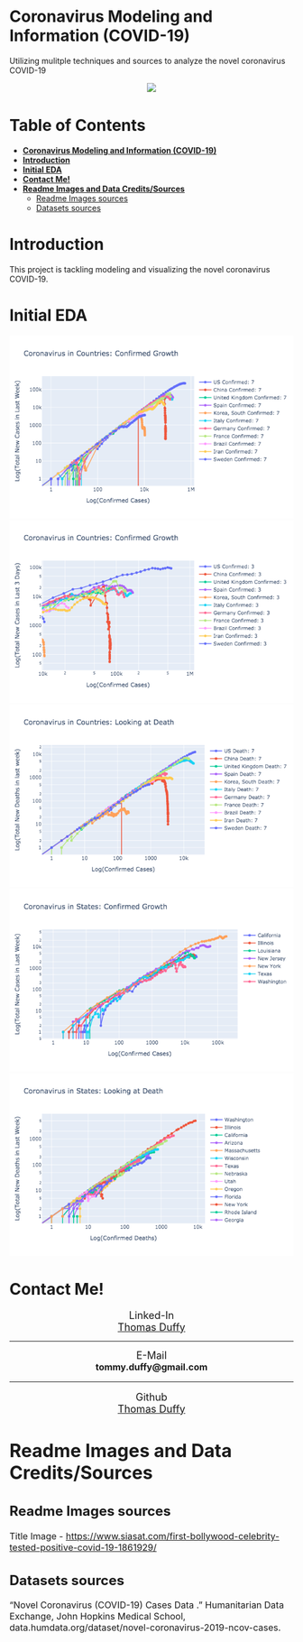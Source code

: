 # **Coronavirus Modeling and Information (COVID-19)**
Utilizing mulitple techniques and sources to analyze the novel coronavirus COVID-19

<p align="center"> 
<img src="/imgs/readme_imgs/Coronavirus-COVID-19-1.jpg">
</p>

# **Table of Contents** <!-- omit in toc -->
- [**Coronavirus Modeling and Information (COVID-19)**](#coronavirus-modeling-and-information-covid-19)
- [**Introduction**](#introduction)
- [**Initial EDA**](#initial-eda)
- [**Contact Me!**](#contact-me)
- [**Readme Images and Data Credits/Sources**](#readme-images-and-data-creditssources)
  - [Readme Images sources](#readme-images-sources)
  - [Datasets sources](#datasets-sources)

# **Introduction**
This project is tackling modeling and visualizing the novel coronavirus COVID-19.



# **Initial EDA**

<img src="/imgs/readme_imgs/countriesGrowth.png">
<img src="/imgs/readme_imgs/countriesGrowthZoom.png">
<img src="/imgs/readme_imgs/countriesDeath.png">


<img src="/imgs/readme_imgs/statesGrowth.png">
<img src="/imgs/readme_imgs/statesDeath.png">


# **Contact Me!**
<p class="lead" align="center"><font size='4'>Linked-In<br> <a href="https://www.linkedin.com/in/thomas-a-duffy/">Thomas Duffy</a><br></font><hr />
   <p class="lead" align="center"> <font size='4'>E-Mail</font><br>
    <font size='3'><strong> tommy.duffy@gmail.com</strong><br></p>
    <hr />
    <p class="lead" align="center"> <font size='4'>Github<br>
    <a href="https://github.com/ThomasADuffy">Thomas Duffy</a><br></font></p>

# **Readme Images and Data Credits/Sources**  
## Readme Images sources

Title Image - https://www.siasat.com/first-bollywood-celebrity-tested-positive-covid-19-1861929/


## Datasets sources  

“Novel Coronavirus (COVID-19) Cases Data .” Humanitarian Data Exchange, John Hopkins Medical School, data.humdata.org/dataset/novel-coronavirus-2019-ncov-cases. 
